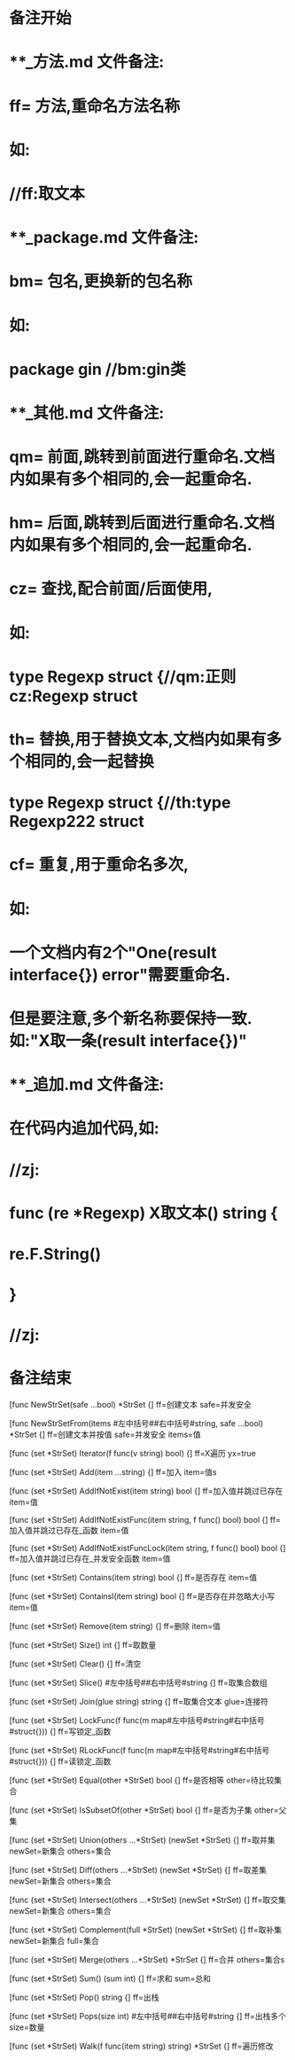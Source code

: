 # 备注开始
# **_方法.md 文件备注:
# ff= 方法,重命名方法名称
# 如:
# //ff:取文本

# **_package.md 文件备注:
# bm= 包名,更换新的包名称 
# 如: 
# package gin //bm:gin类

# **_其他.md 文件备注:
# qm= 前面,跳转到前面进行重命名.文档内如果有多个相同的,会一起重命名.
# hm= 后面,跳转到后面进行重命名.文档内如果有多个相同的,会一起重命名.
# cz= 查找,配合前面/后面使用,
# 如:
# type Regexp struct {//qm:正则 cz:Regexp struct
#
# th= 替换,用于替换文本,文档内如果有多个相同的,会一起替换
# type Regexp struct {//th:type Regexp222 struct
#
# cf= 重复,用于重命名多次,
# 如: 
# 一个文档内有2个"One(result interface{}) error"需要重命名.
# 但是要注意,多个新名称要保持一致. 如:"X取一条(result interface{})"

# **_追加.md 文件备注:
# 在代码内追加代码,如:
# //zj:
# func (re *Regexp) X取文本() string { 
#    re.F.String()
# }
# //zj:
# 备注结束

[func NewStrSet(safe ...bool) *StrSet {]
ff=创建文本
safe=并发安全

[func NewStrSetFrom(items #左中括号##右中括号#string, safe ...bool) *StrSet {]
ff=创建文本并按值
safe=并发安全
items=值

[func (set *StrSet) Iterator(f func(v string) bool) {]
ff=X遍历
yx=true

[func (set *StrSet) Add(item ...string) {]
ff=加入
item=值s

[func (set *StrSet) AddIfNotExist(item string) bool {]
ff=加入值并跳过已存在
item=值

[func (set *StrSet) AddIfNotExistFunc(item string, f func() bool) bool {]
ff=加入值并跳过已存在_函数
item=值

[func (set *StrSet) AddIfNotExistFuncLock(item string, f func() bool) bool {]
ff=加入值并跳过已存在_并发安全函数
item=值

[func (set *StrSet) Contains(item string) bool {]
ff=是否存在
item=值

[func (set *StrSet) ContainsI(item string) bool {]
ff=是否存在并忽略大小写
item=值

[func (set *StrSet) Remove(item string) {]
ff=删除
item=值

[func (set *StrSet) Size() int {]
ff=取数量

[func (set *StrSet) Clear() {]
ff=清空

[func (set *StrSet) Slice() #左中括号##右中括号#string {]
ff=取集合数组

[func (set *StrSet) Join(glue string) string {]
ff=取集合文本
glue=连接符

[func (set *StrSet) LockFunc(f func(m map#左中括号#string#右中括号#struct{})) {]
ff=写锁定_函数

[func (set *StrSet) RLockFunc(f func(m map#左中括号#string#右中括号#struct{})) {]
ff=读锁定_函数

[func (set *StrSet) Equal(other *StrSet) bool {]
ff=是否相等
other=待比较集合

[func (set *StrSet) IsSubsetOf(other *StrSet) bool {]
ff=是否为子集
other=父集

[func (set *StrSet) Union(others ...*StrSet) (newSet *StrSet) {]
ff=取并集
newSet=新集合
others=集合

[func (set *StrSet) Diff(others ...*StrSet) (newSet *StrSet) {]
ff=取差集
newSet=新集合
others=集合

[func (set *StrSet) Intersect(others ...*StrSet) (newSet *StrSet) {]
ff=取交集
newSet=新集合
others=集合

[func (set *StrSet) Complement(full *StrSet) (newSet *StrSet) {]
ff=取补集
newSet=新集合
full=集合

[func (set *StrSet) Merge(others ...*StrSet) *StrSet {]
ff=合并
others=集合s

[func (set *StrSet) Sum() (sum int) {]
ff=求和
sum=总和

[func (set *StrSet) Pop() string {]
ff=出栈

[func (set *StrSet) Pops(size int) #左中括号##右中括号#string {]
ff=出栈多个
size=数量

[func (set *StrSet) Walk(f func(item string) string) *StrSet {]
ff=遍历修改
